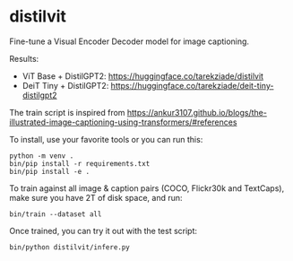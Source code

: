 # distilvit

Fine-tune a Visual Encoder Decoder model for image captioning.

Results:

- ViT Base + DistilGPT2: https://huggingface.co/tarekziade/distilvit
- DeiT Tiny + DistilGPT2: https://huggingface.co/tarekziade/deit-tiny-distilgpt2

The train script is inspired from https://ankur3107.github.io/blogs/the-illustrated-image-captioning-using-transformers/#references

To install, use your favorite tools or you can run this:

```
python -m venv .
bin/pip install -r requirements.txt
bin/pip install -e .
```

To train against all image & caption pairs (COCO, Flickr30k and TextCaps), make sure you have 2T of disk space, and run:

```
bin/train --dataset all
```

Once trained, you can try it out with the test script:

```
bin/python distilvit/infere.py
```
